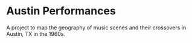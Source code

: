 # Austin Performances

A project to map the geography of music scenes and their crossovers in Austin, TX in the 1960s.

